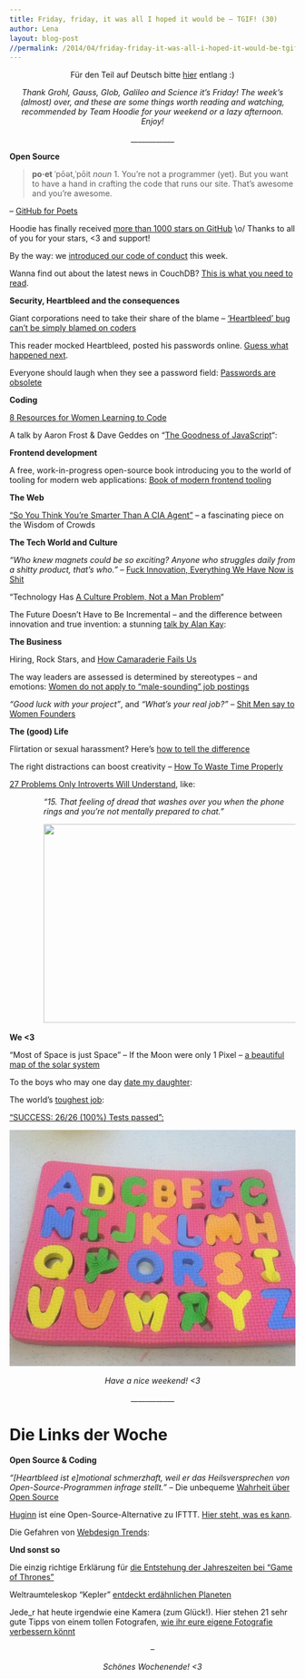 ```yaml
---
title: Friday, friday, it was all I hoped it would be – TGIF! (30)
author: Lena
layout: blog-post
//permalink: /2014/04/friday-friday-it-was-all-i-hoped-it-would-be-tgif-30/
---
```

<p style="text-align: center;">
  Für den Teil auf Deutsch bitte <a href="#deutsch">hier</a> entlang :)
</p>

<p style="text-align: center;">
  <em>Thank Grohl, Gauss, Glob, Galileo and Science it’s Friday! The week’s (almost) over, and these are some things worth reading and watching, recommended by Team Hoodie for your weekend or a lazy afternoon. Enjoy!</em>
</p>

<p style="text-align: center;">
  ____________
</p>

**Open Source**

> **po·et** ˈpōət,ˈpōit *noun* 1. You&#8217;re not a programmer (yet). But you want to have a hand in crafting the code that runs our site. That&#8217;s awesome and you&#8217;re awesome.

<p>
  – <a href="https://www.kickstarter.com/backing-and-hacking/github-for-poets">GitHub for Poets</a>
</p>

<p>
  Hoodie has finally received <a href="https://github.com/hoodiehq/hoodie.js">more than 1000 stars on GitHub</a> \o/ Thanks to all of you for your stars, <3 and support!
</p>

<p>
  By the way: we <a href="http://blog.hood.ie/2014/04/introducing-the-hoodie-community-code-of-conduct/">introduced our code of conduct</a> this week.
</p>

<p>
  Wanna find out about the latest news in CouchDB? <a href="https://blogs.apache.org/couchdb/date/20140417">This is what you need to read</a>.
</p>

**Security, Heartbleed and the consequences**

<p>
  Giant corporations need to take their share of the blame – <a href="http://www.theguardian.com/technology/2014/apr/13/heartbleed-bug-cant-blamed-on-coders-human-error-website-security?CMP=twt_gu">&#8216;Heartbleed&#8217; bug can&#8217;t be simply blamed on coders</a>
</p>

<p>
  This reader mocked Heartbleed, posted his passwords online. <a href="http://www.washingtonpost.com/blogs/the-switch/wp/2014/04/15/this-reader-mocked-heartbleed-by-posting-his-passwords-online-youll-never-guess-what-happened-next/?tid=d_pulse">Guess what happened next</a>. <!--more-->
</p>

<p>
  Everyone should laugh when they see a password field: <a href="https://medium.com/p/9ed56d483eb">Passwords are obsolete</a>
</p>

**Coding**

<p>
  <a href="https://creativemarket.com/blog/2014/04/11/8-resources-for-women-learning-to-code">8 Resources for Women Learning to Code</a>
</p>

<p>
  A talk by Aaron Frost & Dave Geddes on &#8220;<a href="https://www.youtube.com/watch?v=K9rb9Ba4VV4">The Goodness of JavaScript</a>&#8220;:
</p>



**Frontend development**

<p>
  A free, work-in-progress open-source book introducing you to the world of tooling for modern web applications: <a href="http://tooling.github.io/book-of-modern-frontend-tooling/index.html">Book of modern frontend tooling</a>
</p>

**The Web**

<p>
  <a href="http://www.npr.org/blogs/parallels/2014/04/02/297839429/-so-you-think-youre-smarter-than-a-cia-agent?">&#8220;So You Think You&#8217;re Smarter Than A CIA Agent&#8221;</a> – a fascinating piece on the Wisdom of Crowds
</p>

**The Tech World and Culture**

<p>
  <em>&#8220;Who knew magnets could be so exciting? Anyone who struggles daily from a shitty product, that’s who.&#8221;</em> – <a href="http://unicornfree.com/2014/fuck-innovation-everything-we-have-now-is-shit">Fuck Innovation, Everything We Have Now is Shit</a>
</p>

<p>
  &#8220;Technology Has <a href="http://butyoureagirl.com/2014/04/09/technologys-culture-problem/">A Culture Problem, Not a Man Problem</a>&#8220;
</p>

<p>
  The Future Doesn&#8217;t Have to Be Incremental – and the difference between innovation and true invention: a stunning <a href="https://www.youtube.com/watch?v=gTAghAJcO1o">talk by Alan Kay</a>:
</p>



**The Business**

<p>
  Hiring, Rock Stars, and <a href="http://modelviewculture.com/pieces/hiring-rock-stars-and-how-camaraderie-fails-us">How Camaraderie Fails Us</a>
</p>

<p>
  The way leaders are assessed is determined by stereotypes – and emotions: <a href="https://www.tum.de/en/about-tum/news/press-releases/short/article/31438/">Women do not apply to “male-sounding” job postings</a>
</p>

<p>
  <em>&#8220;Good luck with your project&#8221;</em>, and <em>&#8220;What&#8217;s your real job?&#8221;</em> – <a href="http://modelviewculture.com/pieces/shit-men-say-to-women-founders">Shit Men say to Women Founders</a>
</p>

**The (good) Life**

<p>
  Flirtation or sexual harassment? Here&#8217;s <a href="http://www.theguardian.com/lifeandstyle/womens-blog/2014/apr/10/sexual-harassment-flirting-six-differences?CMP=fb_gu">how to tell the difference</a>
</p>

<p>
  The right distractions can boost creativity – <a href="http://nautil.us/issue/7/waste/how-to-waste-time-properly">How To Waste Time Properly</a>
</p>

<p>
  <a href="http://www.buzzfeed.com/erinlarosa/problems-only-introverts-will-understand">27 Problems Only Introverts Will Understand</a>, like:
</p>

<p style="padding-left: 60px;">
  <em>&#8220;15. That feeling of dread that washes over you when the phone rings and you’re not mentally prepared to chat.&#8221;</em>
</p>

<p style="padding-left: 60px;">
  <a href="http://s3-ec.buzzfed.com/static/enhanced/webdr05/2013/8/5/14/anigif_enhanced-buzz-26420-1375727839-38.gif" rel="lightbox[1407]" title="Friday, friday, it was all I hoped it would be – TGIF! (30)"><img class="alignnone" src="http://s3-ec.buzzfed.com/static/enhanced/webdr05/2013/8/5/14/anigif_enhanced-buzz-26420-1375727839-38.gif" alt="" width="500" height="350" /></a>
</p>

**We <3**

<p>
  &#8220;Most of Space is just Space&#8221; &#8211; If the Moon were only 1 Pixel &#8211; <a href="http://t.co/gxr2wVifes">a beautiful map of the solar system </a>
</p>

<p>
  To the boys who may one day <a href="https://www.youtube.com/watch?v=KcIwZ1Dth0c">date my daughter</a>:
</p>



<p>
  The world&#8217;s <a href="https://www.youtube.com/watch?v=HB3xM93rXbY">toughest job</a>:
</p>



<p>
  <a href="https://twitter.com/bloerwald/status/448415935926255618/photo/1">&#8220;SUCCESS: 26/26 (100%) Tests passed&#8221;:</a>
</p>

[<img class="alignnone size-full wp-image-1423" src="/dist1/blog/2014/04/Screen-Shot-2014-04-18-at-11.51.56.png" alt="https://twitter.com/bloerwald/status/448415935926255618/photo/1" width="558" height="416" />][1] <p style="text-align: center;">
  <em>Have a nice weekend! <3</em>
</p>

<p style="text-align: center;">
  ____________
</p>

# <a id="deutsch"></a>Die Links der Woche

**Open Source & Coding**

<p>
  <em>&#8220;[Heartbleed ist e]motional schmerzhaft, weil er das Heilsversprechen von Open-Source-Programmen infrage stellt.&#8221; – </em>Die unbequeme <a href="http://www.zeit.de/digital/internet/2014-04/heartbleed-openssl-open-source-heilsversprechen">Wahrheit über Open Source</a>
</p>

<p>
  <a href="https://github.com/cantino/huginn">Huginn</a> ist eine Open-Source-Alternative zu IFTTT. <a href="http://t3n.de/news/huginn-ifttt-alternative-open-source-540123/">Hier steht, was es kann</a>.
</p>

<p>
  Die Gefahren von <a href="https://www.youtube.com/watch?v=T_JF4Mn3NDo">Webdesign Trends</a>:
</p>



**Und sonst so**

<p>
  Die einzig richtige Erklärung für <a href="http://scienceblogs.de/astrodicticum-simplex/2014/04/17/die-einzig-richtige-erklaerung-fuer-die-entstehung-der-jahreszeiten-bei-game-of-thrones/">die Entstehung der Jahreszeiten bei “Game of Thrones”</a>
</p>

<p>
  Weltraumteleskop &#8220;Kepler&#8221; <a href="http://www.tagesschau.de/ausland/kepler-exoplanet100.html">entdeckt erdähnlichen Planeten</a>
</p>

<p>
  Jede_r hat heute irgendwie eine Kamera (zum Glück!). Hier stehen 21 sehr gute Tipps von einem tollen Fotografen, <a href="http://kwerfeldein.de/2014/04/16/21-wege-die-eigene-fotografie-zu-verbessern/">wie ihr eure eigene Fotografie verbessern könnt</a>
</p>

<p style="text-align: center;">
  –
</p>

<p style="text-align: center;">
  <em>Schönes Wochenende! <3</em>
</p>

 [1]: https://twitter.com/bloerwald/status/448415935926255618/photo/1

